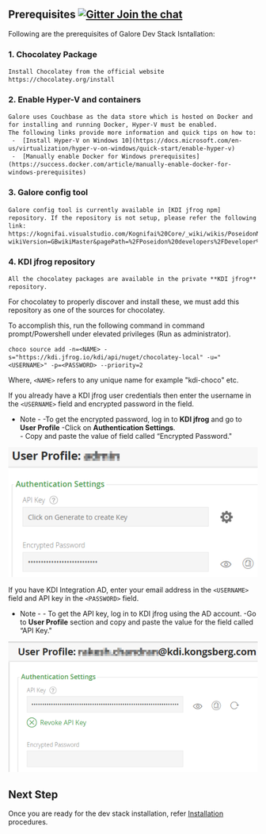## Prerequisites [![Gitter Join the chat](https://badges.gitter.im/Join%20Chat.svg)](https://gitter.im/kognifai/Lobby)

Following are the prerequisites of Galore Dev Stack Isntallation:
### 1. Chocolatey Package ###
    Install Chocolatey from the official website https://chocolatey.org/install

### 2.	Enable Hyper-V and containers ###

    Galore uses Couchbase as the data store which is hosted on Docker and for installing and running Docker, Hyper-V must be enabled. 
    The following links provide more information and quick tips on how to:
     -  [Install Hyper-V on Windows 10](https://docs.microsoft.com/en-us/virtualization/hyper-v-on-windows/quick-start/enable-hyper-v)
     -  [Manually enable Docker for Windows prerequisites](https://success.docker.com/article/manually-enable-docker-for-windows-prerequisites)

### 3. Galore config tool ###

    Galore config tool is currently available in [KDI jfrog npm] repository. If the repository is not setup, please refer the following     link:
    https://kognifai.visualstudio.com/Kognifai%20Core/_wiki/wikis/PoseidonNext.wiki?         wikiVersion=GBwikiMaster&pagePath=%2FPoseidon%20developers%2FDeveloper%20guides%2FJFrog%3A%20Configure%20NPM%20to%20use%20KDI%20JFrog

### 4. KDI jfrog repository ###
    All the chocolatey packages are available in the private **KDI jfrog** repository. 
For chocolatey to properly discover and install these, we must add this repository as one of the sources for chocolatey. 

To accomplish this, run the following command in command prompt/Powershell under elevated privileges (Run as administrator).
```
choco source add -n=<NAME> -s="https://kdi.jfrog.io/kdi/api/nuget/chocolatey-local" -u="<USERNAME>" -p=<PASSWORD> --priority=2
```
Where, ```<NAME>``` refers to any unique name for example "kdi-choco" etc.

If you already have a KDI jfrog user credentials then enter the username in the ```<USERNAME>``` field and encrypted password in the <PASSWORD> field. 

- Note - -To get the encrypted password, log in to **KDI jfrog** and go to **User Profile** 
          -Click on **Authentication Settings**.  
          - Copy and paste the value of field called “Encrypted Password."

![](.%20Images/2018-06-21%2018_53_06-kdi.png)

If you have KDI Integration AD, enter your email address in the ```<USERNAME>``` field and API key in the ```<PASSWORD>``` field. 

- Note - -  To get the API key, log in to KDI jfrog using the AD account. 
           -Go to **User Profile** section and copy and paste the value for the field called “API Key."

![](.%20Images/2018-06-22%2017_19_05-kdi.png)

## Next Step

Once you are ready for the dev stack installation, refer [Installation](Installation.md) procedures.
